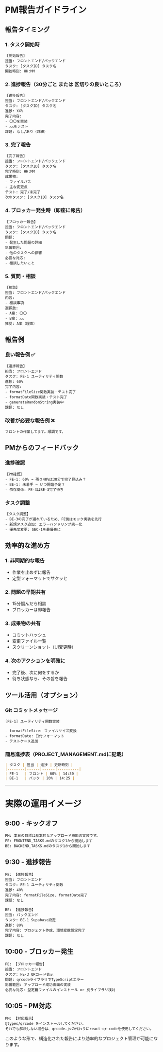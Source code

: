 # PM報告ガイドライン

## 報告タイミング

### 1. タスク開始時
```
【開始報告】
担当: フロントエンド/バックエンド
タスク: [タスクID] タスク名
開始時刻: HH:MM
```

### 2. 進捗報告（30分ごと または 区切りの良いところ）
```
【進捗報告】
担当: フロントエンド/バックエンド
タスク: [タスクID] タスク名
進捗: XX%
完了内容: 
- 〇〇を実装
- △△をテスト
課題: なし/あり（詳細）
```

### 3. 完了報告
```
【完了報告】
担当: フロントエンド/バックエンド
タスク: [タスクID] タスク名
完了時刻: HH:MM
成果物:
- ファイルパス
- 主な変更点
テスト: 完了/未完了
次のタスク: [タスクID] タスク名
```

### 4. ブロッカー発生時（即座に報告）
```
【ブロッカー報告】
担当: フロントエンド/バックエンド
タスク: [タスクID] タスク名
問題: 
- 発生した問題の詳細
影響範囲: 
- 他のタスクへの影響
必要な対応:
- 相談したいこと
```

### 5. 質問・相談
```
【相談】
担当: フロントエンド/バックエンド
内容: 
- 相談事項
選択肢:
- A案: 〇〇
- B案: △△
推奨: A案（理由）
```

## 報告例

### 良い報告例 ✅
```
【進捗報告】
担当: フロントエンド
タスク: FE-1 ユーティリティ関数
進捗: 60%
完了内容: 
- formatFileSize関数実装・テスト完了
- formatDate関数実装・テスト完了
- generateRandomString実装中
課題: なし
```

### 改善が必要な報告例 ❌
```
フロントの作業してます。順調です。
```

## PMからのフィードバック

### 進捗確認
```
【PM確認】
- FE-1: 60% → 残り40%は30分で完了見込み？
- BE-1: 未着手 → いつ開始予定？
- 依存関係: FE-3はBE-3完了待ち
```

### タスク調整
```
【タスク調整】
- BE-3の完了が遅れているため、FE側はモック実装を先行
- 新規タスク追加: エラーハンドリング統一化
- 優先度変更: SEC-1を最優先に
```

## 効率的な進め方

### 1. 非同期的な報告
- 作業を止めずに報告
- 定型フォーマットでサクッと

### 2. 問題の早期共有
- 15分悩んだら相談
- ブロッカーは即報告

### 3. 成果物の共有
- コミットハッシュ
- 変更ファイル一覧
- スクリーンショット（UI変更時）

### 4. 次のアクションを明確に
- 完了後、次に何をするか
- 待ち状態なら、その旨を報告

## ツール活用（オプション）

### Git コミットメッセージ
```
[FE-1] ユーティリティ関数実装

- formatFileSize: ファイルサイズ変換
- formatDate: 日付フォーマット
- テストケース追加
```

### 簡易進捗表（PROJECT_MANAGEMENT.mdに記載）
```markdown
| タスク | 担当 | 進捗 | 更新時刻 |
|--------|------|------|----------|
| FE-1   | フロント | 60% | 14:30 |
| BE-1   | バック | 20% | 14:25 |
```

---

# 実際の運用イメージ

## 9:00 - キックオフ
```
PM: 本日の目標は基本的なアップロード機能の実装です。
FE: FRONTEND_TASKS.mdのタスク1から開始します
BE: BACKEND_TASKS.mdのタスク1から開始します
```

## 9:30 - 進捗報告
```
FE: 【進捗報告】
担当: フロントエンド
タスク: FE-1 ユーティリティ関数
進捗: 40%
完了内容: formatFileSize, formatDate完了
課題: なし

BE: 【進捗報告】
担当: バックエンド
タスク: BE-1 Supabase設定
進捗: 80%
完了内容: プロジェクト作成、環境変数設定完了
課題: なし
```

## 10:00 - ブロッカー発生
```
FE: 【ブロッカー報告】
担当: フロントエンド
タスク: FE-3 QRコード表示
問題: qrcodeライブラリでTypeScriptエラー
影響範囲: アップロード成功画面の実装
必要な対応: 型定義ファイルのインストール or 別ライブラリ検討
```

## 10:05 - PM対応
```
PM: 【対応指示】
@types/qrcode をインストールしてください。
それでも解決しない場合は、qrcode.jsの代わりにreact-qr-codeを使用してください。
```

このような形で、構造化された報告により効率的なプロジェクト管理が可能になります。